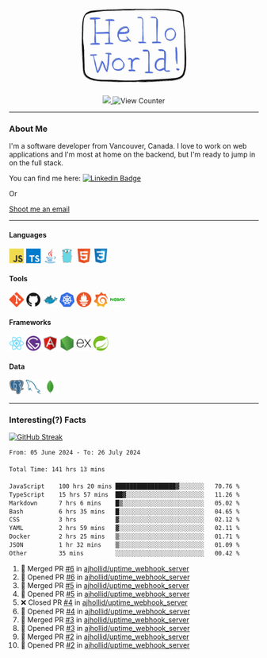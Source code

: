 <div align="center">
    <img src="./img/hello_world.webp" height="200px" width="">
    <div>
        <a href="https://www.linkedin.com/in/ajhollid">
            <img src="https://img.shields.io/badge/LinkedIn-blue"/>
        </a>
        <img src="https://komarev.com/ghpvc/?username=ajhollid&color=yellow" alt="View Counter">
    </div>
</div>

---

### About Me

I'm a software developer from Vancouver, Canada. I love to work on web applications and I'm most at home on the backend, but I'm ready to jump in on the full stack.

You can find me here: [![Linkedin Badge](https://img.shields.io/badge/-ajhollid-blue?style=flat&logo=Linkedin&logoColor=white)](https://www.linkedin.com/in/ajhollid)

Or

[Shoot me an email](mailto:ajhollid@gmail.com)

---

#### Languages

<div>
    <img src="./img/devicons/javascript-original.svg" width=30 height=30 alt="JavaScript">
    <img src="/img/devicons/typescript-original.svg" width=30 height=30 alt="TypeScript">
    <img src="./img/devicons/java-original.svg" width=30 height=30 alt="Java">
    <img src="./img/devicons/go-original.svg" width=30 height=30 alt="Golang">
    <img src="./img/devicons/html5-original.svg" width=30 height=30 alt="HTML 5">
    <img src="./img/devicons/css3-original.svg" width=30 height=30 alt="CSS 3">
</div>

#### Tools

<div>
    <img src="./img/devicons/git-original.svg" width=30 height=30 alt="Git">
    <img src="./img/devicons/github-original.svg" width=30 height=30 alt="Github">
    <img src="./img/devicons/docker-original.svg" width=30 
    height=30 alt="Docker">
    <img src="./img/devicons/kubernetes-original.svg" width=30 height=30 alt="K8">
    <img src="./img/devicons/prometheus-original.svg" width=30 height=30 alt="Prometheus">
    <img src="./img/devicons/grafana-original.svg" width=30 height=30 alt="Grafana">
    <img src="./img/devicons/nginx-original.svg" width=30 height=30 alt="Nginx">
</div>

#### Frameworks

<div>
    <img src="./img/devicons/react-original.svg" width=30 height=30 alt="React">
    <img src="./img/devicons/gatsby-original.svg" width=30 height=30 alt="Gatsby">
    <img src="./img/devicons/angularjs-original.svg" width=30 height=30 alt="AngularJS">
    <img src="./img/devicons/nodejs-original.svg" width=30 height=30 alt="NodeJS">
    <img src="./img/devicons/express-original.svg" width=30 height=30 alt="Express">
    <img src="./img/devicons/spring-original.svg" width=30 height=30 alt="Spring">
</div>

#### Data

<div>
    <img src="./img/devicons/postgresql-original.svg" width=30 height=30 alt="Postgresql">
    <img src="./img/devicons/mysql-original.svg" width=30 height=30 alt="Mysql">
    <img src="./img/devicons/mongodb-original.svg" width=30 height=30 alt="MongoDB">
</div>

---

### Interesting(?) Facts

[![GitHub Streak](http://github-readme-streak-stats.herokuapp.com?user=ajhollid)](https://git.io/streak-stats)

 <!--START_SECTION:waka-->

```txt
From: 05 June 2024 - To: 26 July 2024

Total Time: 141 hrs 13 mins

JavaScript    100 hrs 20 mins █████████████████▓░░░░░░░   70.76 %
TypeScript    15 hrs 57 mins  ██▓░░░░░░░░░░░░░░░░░░░░░░   11.26 %
Markdown      7 hrs 6 mins    █▒░░░░░░░░░░░░░░░░░░░░░░░   05.02 %
Bash          6 hrs 35 mins   █░░░░░░░░░░░░░░░░░░░░░░░░   04.65 %
CSS           3 hrs           ▓░░░░░░░░░░░░░░░░░░░░░░░░   02.12 %
YAML          2 hrs 59 mins   ▓░░░░░░░░░░░░░░░░░░░░░░░░   02.11 %
Docker        2 hrs 25 mins   ▒░░░░░░░░░░░░░░░░░░░░░░░░   01.71 %
JSON          1 hr 32 mins    ▒░░░░░░░░░░░░░░░░░░░░░░░░   01.09 %
Other         35 mins         ░░░░░░░░░░░░░░░░░░░░░░░░░   00.42 %
```

<!--END_SECTION:waka-->


<!--START_SECTION:activity-->
1. 🎉 Merged PR [#6](https://github.com/ajhollid/uptime_webhook_server/pull/6) in [ajhollid/uptime_webhook_server](https://github.com/ajhollid/uptime_webhook_server)
2. 💪 Opened PR [#6](https://github.com/ajhollid/uptime_webhook_server/pull/6) in [ajhollid/uptime_webhook_server](https://github.com/ajhollid/uptime_webhook_server)
3. 🎉 Merged PR [#5](https://github.com/ajhollid/uptime_webhook_server/pull/5) in [ajhollid/uptime_webhook_server](https://github.com/ajhollid/uptime_webhook_server)
4. 💪 Opened PR [#5](https://github.com/ajhollid/uptime_webhook_server/pull/5) in [ajhollid/uptime_webhook_server](https://github.com/ajhollid/uptime_webhook_server)
5. ❌ Closed PR [#4](https://github.com/ajhollid/uptime_webhook_server/pull/4) in [ajhollid/uptime_webhook_server](https://github.com/ajhollid/uptime_webhook_server)
6. 💪 Opened PR [#4](https://github.com/ajhollid/uptime_webhook_server/pull/4) in [ajhollid/uptime_webhook_server](https://github.com/ajhollid/uptime_webhook_server)
7. 🎉 Merged PR [#3](https://github.com/ajhollid/uptime_webhook_server/pull/3) in [ajhollid/uptime_webhook_server](https://github.com/ajhollid/uptime_webhook_server)
8. 💪 Opened PR [#3](https://github.com/ajhollid/uptime_webhook_server/pull/3) in [ajhollid/uptime_webhook_server](https://github.com/ajhollid/uptime_webhook_server)
9. 🎉 Merged PR [#2](https://github.com/ajhollid/uptime_webhook_server/pull/2) in [ajhollid/uptime_webhook_server](https://github.com/ajhollid/uptime_webhook_server)
10. 💪 Opened PR [#2](https://github.com/ajhollid/uptime_webhook_server/pull/2) in [ajhollid/uptime_webhook_server](https://github.com/ajhollid/uptime_webhook_server)
<!--END_SECTION:activity-->
